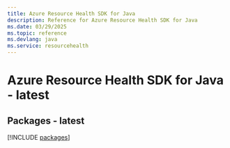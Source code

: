 ```yaml
---
title: Azure Resource Health SDK for Java
description: Reference for Azure Resource Health SDK for Java
ms.date: 03/29/2025
ms.topic: reference
ms.devlang: java
ms.service: resourcehealth
---
```

# Azure Resource Health SDK for Java - latest
## Packages - latest
[!INCLUDE [packages](resource-health-index.md)]